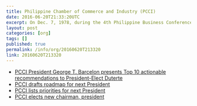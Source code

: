 ```yaml
---
title: Philippine Chamber of Commerce and Industry (PCCI)
date: 2016-06-20T21:33:20UTC
excerpt: On Dec. 7, 1978, during the 4th Philippine Business Conference, the Palace issued Letter of Instruction No. 780 designating the PCCI as "single voice of Philippine business."
layout: post
categories: [org]
tags: []
published: true
permalink: /info/org/20160620T213320
link: 20160620T213320
---
```


* [PCCI President George T. Barcelon presents Top 10 actionable recommendations to President-Elect Duterte](http://www.philippinechamber.com/index.php?option=com_content&view=article&id=869:pcci-president-george-t-barcelon-presents-top-10-actionable-recommendations-to-president-elect-duterte&catid=53&Itemid=246)
* [PCCI drafts roadmap for next President](http://business.inquirer.net/209799/pcci-drafts-roadmap-for-next-president)
* [PCCI lists priorities for next President](http://business.inquirer.net/207618/pcci-lists-priorities-for-next-president)
* [PCCI elects new chairman, president](http://www.philstar.com/business/2015/12/08/1530168/pcci-elects-new-chairman-president)
